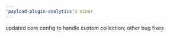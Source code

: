 ```yaml
---
'payload-plugin-analytics': minor
---
```


updated core config to handle custom collection; other bug fixes
